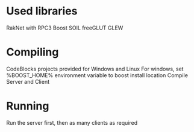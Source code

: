 Used libraries
==============
RakNet with RPC3
Boost
SOIL
freeGLUT
GLEW

Compiling
=========
CodeBlocks projects provided for Windows and Linux
For windows, set %BOOST_HOME% environment variable to boost install location
Compile Server and Client

Running
=======
Run the server first, then as many clients as required